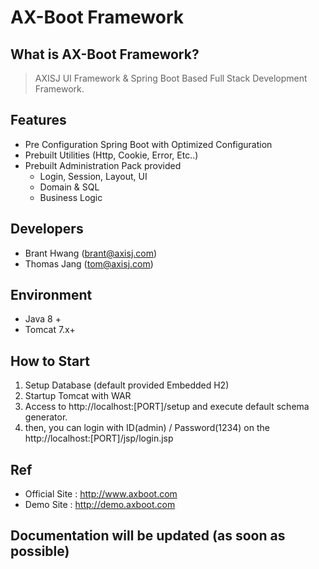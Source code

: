 # AX-Boot Framework

## What is AX-Boot Framework?
>AXISJ UI Framework & Spring Boot Based Full Stack Development Framework.

## Features
- Pre Configuration Spring Boot with Optimized Configuration
- Prebuilt Utilities (Http, Cookie, Error, Etc..)
- Prebuilt Administration Pack provided
    - Login, Session, Layout, UI
    - Domain & SQL
    - Business Logic

## Developers
- Brant Hwang (brant@axisj.com)
- Thomas Jang (tom@axisj.com)

## Environment
- Java 8 +
- Tomcat 7.x+

## How to Start
1) Setup Database (default provided Embedded H2)
2) Startup Tomcat with WAR
3) Access to http://localhost:[PORT]/setup and execute default schema generator.
4) then, you can login with ID(admin) / Password(1234) on the http://localhost:[PORT]/jsp/login.jsp

## Ref
- Official Site : http://www.axboot.com
- Demo Site : http://demo.axboot.com

## Documentation will be updated (as soon as possible)